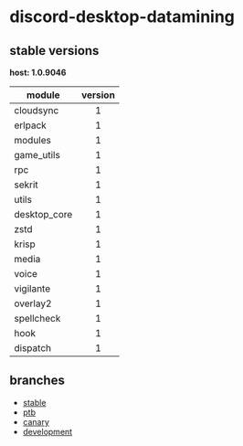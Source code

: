 # discord-desktop-datamining

## stable versions

**host: 1.0.9046**

| module | version |
| ------ | :-----: |
| cloudsync | 1 |
| erlpack | 1 |
| modules | 1 |
| game_utils | 1 |
| rpc | 1 |
| sekrit | 1 |
| utils | 1 |
| desktop_core | 1 |
| zstd | 1 |
| krisp | 1 |
| media | 1 |
| voice | 1 |
| vigilante | 1 |
| overlay2 | 1 |
| spellcheck | 1 |
| hook | 1 |
| dispatch | 1 |

## branches

- [stable](https://github.com/OpenAsar/discord-desktop-datamining/tree/stable)
- [ptb](https://github.com/OpenAsar/discord-desktop-datamining/tree/ptb)
- [canary](https://github.com/OpenAsar/discord-desktop-datamining/tree/canary)
- [development](https://github.com/OpenAsar/discord-desktop-datamining/tree/development)